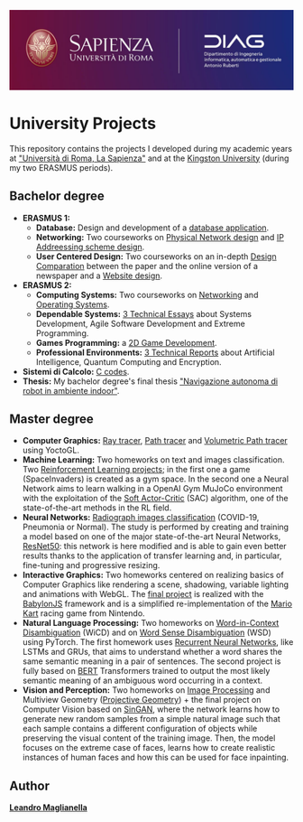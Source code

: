 ![logo](./Bachelor%20degree/sapienza.jpg)
# University Projects
This repository contains the projects I developed during my academic years at ["Università di Roma, La Sapienza"](https://www.uniroma1.it/it/pagina-strutturale/home) and at the [Kingston University](https://www.kingston.ac.uk/) (during my two ERASMUS periods).

## Bachelor degree
- **ERASMUS 1:**
  - **Database:** Design and development of a [database application](./Bachelor%20degree/ERASMUS%201/Database).
  - **Networking:** Two courseworks on [Physical Network design](./Bachelor%20degree/ERASMUS%201/Networking/Coursework1%20-%20physical%20network%20design) and [IP Addreessing scheme design](./Bachelor%20degree/ERASMUS%201/Networking/Coursework2%20-%20IP%20addreessing%20scheme%20design).
  - **User Centered Design:** Two courseworks on an in-depth [Design Comparation](./Bachelor%20degree/ERASMUS%201/User%20Centered%20Design/Coursework%20A%20-%20Design%20comparation) between the paper and the online version of a newspaper and a [Website design](./Bachelor%20degree/ERASMUS%201/User%20Centered%20Design/Coursework%20B%20-%20Website%20design).
- **ERASMUS 2:**
  - **Computing Systems:** Two courseworks on [Networking](./Bachelor%20degree/ERASMUS%202/Computing%20Systems/Networking%20Coursework) and [Operating Systems](./Bachelor%20degree/ERASMUS%202/Computing%20Systems/Operating%20Systems%20Coursework).
  - **Dependable Systems:** [3 Technical Essays](./Bachelor%20degree/ERASMUS%202/Dependable%20Systems) about Systems Development, Agile Software Development and Extreme Programming.
  - **Games Programming:** a [2D Game Development](./Bachelor%20degree/ERASMUS%202/Games%20Programming).
  - **Professional Environments:** [3 Technical Reports](./Bachelor%20degree/ERASMUS%202/Professional%20Environments) about Artificial Intelligence, Quantum Computing and Encryption.
- **Sistemi di Calcolo:** [C codes](./Bachelor%20degree/Sistemi%20di%20Calcolo/Code).
- **Thesis:** My bachelor degree's final thesis ["Navigazione autonoma di robot in ambiente indoor"](./Bachelor%20degree/Tesi/My_thesis.pdf).

## Master degree

- **Computer Graphics:** [Ray tracer](./Master%20degree/Computer%20Graphics/HW1), [Path tracer](./Master%20degree/Computer%20Graphics/HW2) and [Volumetric Path tracer](/Master%20degree/Computer%20Graphics/HW3) using YoctoGL.
- **Machine Learning:** Two homeworks on text and images classification. Two [Reinforcement Learning projects](./Master%20degree/Machine%20Learning); in the first one a game (SpaceInvaders) is created as a gym space. In the second one a Neural Network aims to learn walking in a OpenAI Gym MuJoCo environment with the exploitation of the [Soft Actor-Critic](https://spinningup.openai.com/en/latest/algorithms/sac.html) (SAC) algorithm, one of the state-of-the-art methods in the RL field.
- **Neural Networks:** [Radiograph images classification](./Master%20degree/Neural%20Networks) (COVID-19, Pneumonia or Normal). The study is performed by creating and training a model based on one of the major state-of-the-art Neural Networks, [ResNet50](https://arxiv.org/abs/1512.03385): this network is here modified and is able to gain even better results thanks to the application of transfer learning and, in particular, fine-tuning and progressive resizing.
- **Interactive Graphics:** Two homeworks centered on realizing basics of Computer Graphics like rendering a scene, shadowing, variable lighting and animations with WebGL. The [final project](./Master%20degree/Interactive%20Graphics/project) is realized with the [BabylonJS](https://www.babylonjs.com/) framework and is a simplified re-implementation of the [Mario Kart](https://en.wikipedia.org/wiki/Mario_Kart) racing game from Nintendo.
- **Natural Language Processing:** Two homeworks on [Word-in-Context Disambiguation](./Master%20degree/Natural%20Language%20Processing/HW1) (WiCD) and on [Word Sense Disambiguation](./Master%20degree/Natural%20Language%20Processing/HW3) (WSD) using PyTorch. The first homework uses [Recurrent Neural Networks](https://en.wikipedia.org/wiki/Recurrent_neural_network), like LSTMs and GRUs, that aims to understand whether a word shares the same semantic meaning in a pair of sentences. The second project is fully based on [BERT](https://huggingface.co/transformers/model_doc/bert.html) Transformers trained to output the most likely semantic meaning of an ambiguous word occurring in a context.
- **Vision and Perception:** Two homeworks on [Image Processing](https://en.wikipedia.org/wiki/Digital_image_processing) and Multiview Geometry ([Projective Geometry](https://en.wikipedia.org/wiki/Projective_geometry)) + the final project on Computer Vision based on [SinGAN](https://arxiv.org/abs/1905.01164), where the network learns how to generate new random samples from a simple natural image such that each sample contains a different configuration of objects while preserving the visual content of the training image. Then, the model focuses on the extreme case of faces, learns how to create realistic instances of human faces and how this can be used for face inpainting.

## Author

[**Leandro Maglianella**](https://www.linkedin.com/in/leandro-maglianella/)
